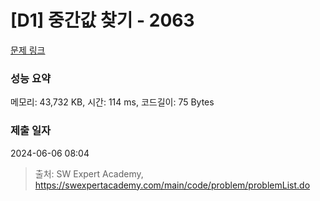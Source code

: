# [D1] 중간값 찾기 - 2063 

[문제 링크](https://swexpertacademy.com/main/code/problem/problemDetail.do?contestProbId=AV5QPsXKA2UDFAUq) 

### 성능 요약

메모리: 43,732 KB, 시간: 114 ms, 코드길이: 75 Bytes

### 제출 일자

2024-06-06 08:04



> 출처: SW Expert Academy, https://swexpertacademy.com/main/code/problem/problemList.do